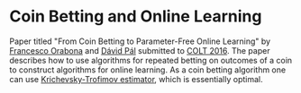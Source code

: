 Coin Betting and Online Learning
================================

Paper titled "From Coin Betting to Parameter-Free Online Learning" by
[Francesco Orabona](http://francesco.orabona.com/) and [Dávid
Pál](http://david.palenica.com/) submitted to [COLT
2016](http://www.learningtheory.org/colt2016/). The paper describes how to use
algorithms for repeated betting on outcomes of a coin to construct algorithms
for online learning. As a coin betting algorithm one can use
[Krichevsky-Trofimov
estimator](https://en.wikipedia.org/wiki/Krichevsky%E2%80%93Trofimov_estimator),
which is essentially optimal.
